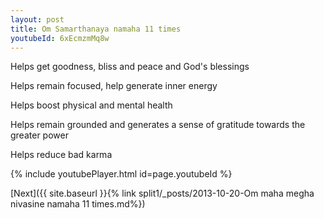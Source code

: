 ```yaml
---
layout: post
title: Om Samarthanaya namaha 11 times
youtubeId: 6xEcmzmMq8w
---
```

 
 
Helps get goodness, bliss and peace and God's blessings
 
Helps remain focused, help generate inner energy 
 
Helps boost physical and mental health 
 
Helps remain grounded and generates a sense of gratitude towards the greater power 
 
Helps reduce bad karma
 
 
 
 


{% include youtubePlayer.html id=page.youtubeId %}
 
[Next]({{ site.baseurl }}{% link  split1/_posts/2013-10-20-Om maha megha nivasine namaha 11 times.md%})
 
